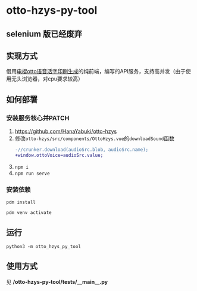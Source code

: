 # otto-hzys-py-tool
## selenium 版已经废弃
## 实现方式
借用[电棍otto语音活字印刷生成](https://github.com/HanaYabuki/otto-hzys)的纯前端，编写的API服务，支持高并发（由于使用无头浏览器，对cpu要求较高）
## 如何部署
### 安装服务核心并PATCH
1. https://github.com/HanaYabuki/otto-hzys
2. 修改`otto-hzys/src/components/OttoHzys.vue`的`downloadSound`函数
    ```diff
    -//crunker.download(audioSrc.blob, audioSrc.name);
    +window.ottoVoice=audioSrc.value;
    ```
3. `npm i`
4. `npm run serve`

### 安装依赖
`pdm install`

`pdm venv activate`
## 运行
`python3 -m otto_hzys_py_tool`
## 使用方式
见 **/otto-hzys-py-tool/tests/\_\_main\_\_.py**